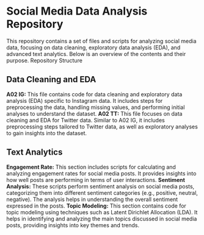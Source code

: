 # Social Media Data Analysis Repository

This repository contains a set of files and scripts for analyzing social media data, focusing on data cleaning, exploratory data analysis (EDA), and advanced text analytics. Below is an overview of the contents and their purpose.
Repository Structure

## Data Cleaning and EDA
**A02 IG:** This file contains code for data cleaning and exploratory data analysis (EDA) specific to Instagram data. It includes steps for preprocessing the data, handling missing values, and performing initial analyses to understand the dataset.
**A02 TT:** This file focuses on data cleaning and EDA for Twitter data. Similar to A02 IG, it includes preprocessing steps tailored to Twitter data, as well as exploratory analyses to gain insights into the dataset.
## Text Analytics
**Engagement Rate:** This section includes scripts for calculating and analyzing engagement rates for social media posts. It provides insights into how well posts are performing in terms of user interactions.
**Sentiment Analysis:** These scripts perform sentiment analysis on social media posts, categorizing them into different sentiment categories (e.g., positive, neutral, negative). The analysis helps in understanding the overall sentiment expressed in the posts.
**Topic Modeling:** This section contains code for topic modeling using techniques such as Latent Dirichlet Allocation (LDA). It helps in identifying and analyzing the main topics discussed in social media posts, providing insights into key themes and trends.

